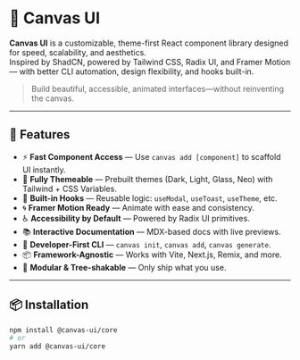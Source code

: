 # 🎨 Canvas UI

**Canvas UI** is a customizable, theme-first React component library designed for speed, scalability, and aesthetics.  
Inspired by ShadCN, powered by Tailwind CSS, Radix UI, and Framer Motion — with better CLI automation, design flexibility, and hooks built-in.

> Build beautiful, accessible, animated interfaces—without reinventing the canvas.

---

## 🚀 Features

- ⚡ **Fast Component Access** — Use `canvas add [component]` to scaffold UI instantly.
- 🎨 **Fully Themeable** — Prebuilt themes (Dark, Light, Glass, Neo) with Tailwind + CSS Variables.
- 🧠 **Built-in Hooks** — Reusable logic: `useModal`, `useToast`, `useTheme`, etc.
- 🌀 **Framer Motion Ready** — Animate with ease and consistency.
- ♿ **Accessibility by Default** — Powered by Radix UI primitives.
- 📚 **Interactive Documentation** — MDX-based docs with live previews.
- 🧰 **Developer-First CLI** — `canvas init`, `canvas add`, `canvas generate`.
- 📦 **Framework-Agnostic** — Works with Vite, Next.js, Remix, and more.
- 🧱 **Modular & Tree-shakable** — Only ship what you use.

---

## 📦 Installation

```bash
npm install @canvas-ui/core
# or
yarn add @canvas-ui/core

